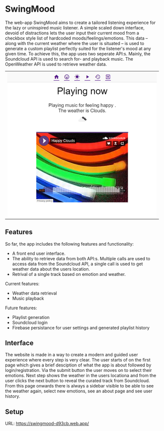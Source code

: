 # SwingMood
The web-app SwingMood aims to create a tailored listening experience for the lazy or 
uninspired music listener. A simple scaled down interface, devoid of distractions lets the user input their 
current mood from a checkbox style list of hardcoded moods/feelings/emotions. This data – along with 
the current weather where the user is situated – is used to generate a custom playlist perfectly suited for 
the listener's mood at any given time.
To achieve this, the app uses two seperate API:s. Mainly, the Soundcloud API is used to search for- and 
playback music. The OpenWeather API is used to retrieve weather data.


<table style="width:100%; border: 0;">
  <tr>
    <td style="text-align:center;">
      <img src="https://github.com/Gaasll/swing1/blob/main/happy.png?raw=true" alt="alt text" />
    </td>
  </tr>
</table>

## Features
So far, the app includes the following features and functionality:
* A front end user interface.
* The ability to retrieve data from both API:s. Multiple calls are used to access data from the Soundcloud API, 
a single call is used to get weather data about the users location.
* Retrival of a single track based on emotion and weather. 

Current features:
* Weather data retrieval
* Music playback

Future features:
* Playlist generation
* Soundcloud login
* Firebase persistance for user settings and generated playlist history

## Interface 
The website is made in a way to create a modern and guided user experience where every step is very clear.
The user starts of on the first page which gives a brief desciption of what the app is about followed by login/registration.
Via the submit button the user moves on to select their emotions. Next step shows the weather in the users locationa and from
the user clicks the next button to reveal the curated track from Soundcloud. From this page onwards there is always a sidebar
visible to be able to see the weather again, select new emotions, see an about page and see user history.

## Setup

URL: https://swingmood-d93cb.web.app/
